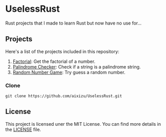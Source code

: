 # UselessRust

Rust projects that I made to learn Rust but now have no use for...

## Projects

Here's a list of the projects included in this repository:

1. [Factorial](factorial): Get the factorial of a number.
2. [Palindrome Checker](palindrome_checker): Check if a string is a palindrome string.
3. [Random Number Game](random_number): Try guess a random number.

### Clone

```shell
git clone https://github.com/aixizu/UselessRust.git
```

## License

This project is licensed uner the MIT License. You can find more details in the [LICENSE](LICENSE) file.
